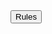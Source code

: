 <html>

<body>
<button type="button" onclick="instructions()">Rules</button>

<script>
function instructions() {
   var text = "Instructions: whoever makes 3-in-a-row loses. 'X' starts first. If 'X' gets 3-in-a-row, 'O' must";
   text += " make one more final move. If 'O' gets 3-in-a-row in this final move, it is a draw. Otherwise, ";
   text += "'O' wins.";

   alert(text);
}
</script>

</body>

</html>
